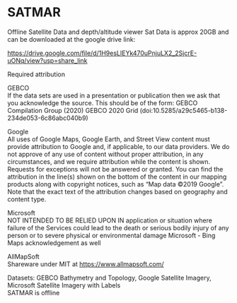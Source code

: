 # SATMAR
Offline Satellite Data and depth/altitude viewer
Sat Data is approx 20GB and can be downloaded at the google drive link:

https://drive.google.com/file/d/1H9esLIEYk470uPnjuLX2_2SjcrE-uONq/view?usp=share_link

Required attribution

GEBCO<br>
If the data sets are used in a presentation or publication then we ask that you acknowledge the source. This should be of the form:
GEBCO Compilation Group (2020) GEBCO 2020 Grid (doi:10.5285/a29c5465-b138-234de053-6c86abc040b9)

Google<br>
All uses of Google Maps, Google Earth, and Street View content must provide attribution to Google and, if applicable, to our data providers.
We do not approve of any use of content without proper attribution, in any circumstances, and we require attribution while the content is shown. 
Requests for exceptions will not be answered or granted.
You can find the attribution in the line(s) shown on the bottom of the content in our mapping products along with copyright notices, 
such as “Map data ©2019 Google”. Note that the exact text of the attribution changes based on geography and content type.

Microsoft<br>
NOT INTENDED TO BE RELIED UPON IN application or situation where failure of the Services could lead to the death or serious bodily injury of any person or to severe physical or environmental damage
Microsoft - Bing Maps acknowledgement as well

AllMapSoft<br>
Shareware under MIT at https://www.allmapsoft.com/

Datasets: GEBCO Bathymetry and Topology, Google Satellite Imagery, Microsoft Satellite Imagery with Labels<br>
SATMAR is offline
